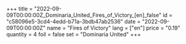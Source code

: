 +++
title = "2022-09-09T00:00:00Z_Dominaria_United_Fires_of_Victory_[en]_false"
id = "c58096e5-3cd4-4edd-b71a-3bdb47ab2536"
date = "2022-09-09T00:00:00Z"
name = "Fires of Victory"
lang = ["en"]
price = "0.19"
quantity = 4
foil = false
set = "Dominaria United"
+++
